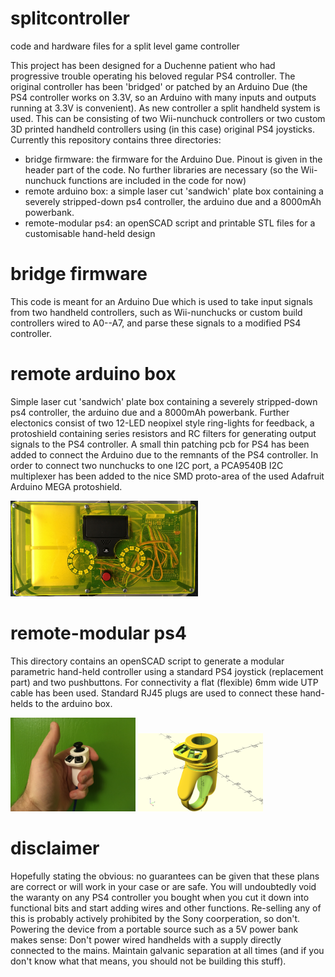 # splitcontroller
code and hardware files for a split level game controller

This project has been designed for a Duchenne patient who had progressive trouble operating his beloved regular PS4 controller. The original controller has been 'bridged' or patched by an Arduino Due (the PS4 controller works on 3.3V, so an Arduino with many inputs and outputs running at 3.3V is convenient). As new controller a split handheld system is used. This can be consisting of two Wii-nunchuck controllers or two custom 3D printed handheld controllers using (in this case) original PS4 joysticks. Currently this repository contains three directories: 
  * bridge firmware: the firmware for the Arduino Due. Pinout is given in the header part of the code. No further libraries are necessary (so the Wii-nunchuck functions are included in the code for now)
  * remote arduino box: a simple laser cut 'sandwich' plate box containing a severely stripped-down ps4 controller, the arduino due and a 8000mAh powerbank. 
  * remote-modular ps4: an openSCAD script and printable STL files for a customisable hand-held design

# bridge firmware
This code is meant for an Arduino Due which is used to take input signals from two handheld controllers, such as Wii-nunchucks or custom build controllers wired to A0--A7, and parse these signals to a modified PS4 controller. 

# remote arduino box
Simple laser cut 'sandwich' plate box containing a severely stripped-down ps4 controller, the arduino due and a 8000mAh powerbank. Further electonics consist of two 12-LED neopixel style ring-lights for feedback, a protoshield containing series resistors and RC filters for generating output signals to the PS4 controller. A small thin patching pcb for PS4 has been added to connect the Arduino due to the remnants of the PS4 controller. In order to connect two nunchucks to one I2C port, a PCA9540B I2C multiplexer has been added to the nice SMD proto-area of the used Adafruit Arduino MEGA protoshield. 

<img src="pictures/arduino box.jpg" alt="sandwich plate box with arduino, ps4 controller and powerbank" width="300"/> 

# remote-modular ps4
This directory contains an openSCAD script to generate a modular parametric hand-held controller using a standard PS4 joystick (replacement part) and two pushbuttons. For connectivity a flat (flexible) 6mm wide UTP cable has been used. Standard RJ45 plugs are used to connect these hand-helds to the arduino box. 

<img src="pictures/handheld.jpg" alt="3D printed handheld" width="200"/> <img src="pictures/controllerdesign.png" alt="OpenSCAD design" width="200"/>

# disclaimer
Hopefully stating the obvious: no guarantees can be given that these plans are correct or will work in your case or are safe. You will undoubtedly void the waranty on any PS4 controller you bought when you cut it down into functional bits and start adding wires and other functions. Re-selling any of this is probably actively prohibited by the Sony coorperation, so don't. Powering the device from a portable source such as a 5V power bank makes sense: Don't power wired handhelds with a supply directly connected to the mains. Maintain galvanic separation at all times (and if you don't know what that means, you should not be building this stuff). 
